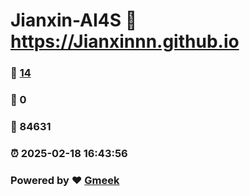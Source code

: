 # Jianxin-AI4S :link: https://Jianxinnn.github.io 
### :page_facing_up: [14](https://Jianxinnn.github.io/tag.html) 
### :speech_balloon: 0 
### :hibiscus: 84631 
### :alarm_clock: 2025-02-18 16:43:56 
### Powered by :heart: [Gmeek](https://github.com/Meekdai/Gmeek)
